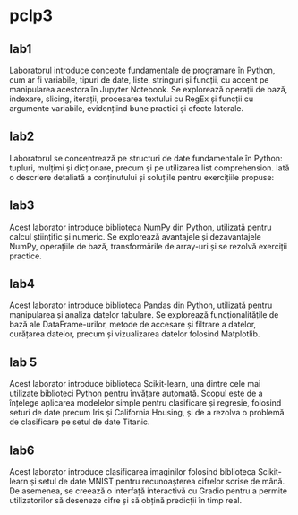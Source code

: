 # pclp3

## lab1
Laboratorul introduce concepte fundamentale de programare în Python, cum ar fi variabile, tipuri de date, liste, stringuri și funcții, cu accent pe manipularea acestora în Jupyter Notebook. Se explorează operații de bază, indexare, slicing, iterații, procesarea textului cu RegEx și funcții cu argumente variabile, evidențiind bune practici și efecte laterale.

## lab2
Laboratorul se concentrează pe structuri de date fundamentale în Python: tupluri, mulțimi și dicționare, precum și pe utilizarea list comprehension. Iată o descriere detaliată a conținutului și soluțiile pentru exercițiile propuse:

## lab3
Acest laborator introduce biblioteca NumPy din Python, utilizată pentru calcul științific și numeric. Se explorează avantajele și dezavantajele NumPy, operațiile de bază, transformările de array-uri și se rezolvă exerciții practice.

## lab4
Acest laborator introduce biblioteca Pandas din Python, utilizată pentru manipularea și analiza datelor tabulare. Se explorează funcționalitățile de bază ale DataFrame-urilor, metode de accesare și filtrare a datelor, curățarea datelor, precum și vizualizarea datelor folosind Matplotlib.

## lab 5
Acest laborator introduce biblioteca Scikit-learn, una dintre cele mai utilizate biblioteci Python pentru învățare automată. Scopul este de a înțelege aplicarea modelelor simple pentru clasificare și regresie, folosind seturi de date precum Iris și California Housing, și de a rezolva o problemă de clasificare pe setul de date Titanic.

## lab6
Acest laborator introduce clasificarea imaginilor folosind biblioteca Scikit-learn și setul de date MNIST pentru recunoașterea cifrelor scrise de mână. De asemenea, se creează o interfață interactivă cu Gradio pentru a permite utilizatorilor să deseneze cifre și să obțină predicții în timp real.
